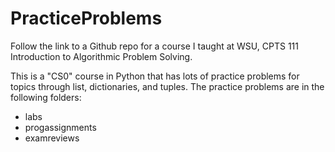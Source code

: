 # PracticeProblems
Follow the link to a Github repo for a course I taught at WSU, CPTS 111 Introduction to Algorithmic Problem Solving. 

This is a "CS0" course in Python that has lots of practice problems for topics through list, dictionaries, and tuples. The practice problems are in the following folders:
* labs
* progassignments
* examreviews
